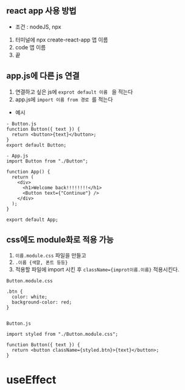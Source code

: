 ## react app 사용 방법

- 조건 : nodeJS, npx

1. 터미널에 npx create-react-app 앱 이름
2. code 앱 이름
3. 끝

## app.js에 다른 js 연결

1. 연결하고 싶은 js에 `exprot default 이름 ` 을 적는다
2. app.js에 `import 이름 from 경로 `를 적는다

- 예시

```
- Button.js
function Button({ text }) {
  return <button>{text}</button>;
}
export default Button;

- App.js
import Button from "./Button";

function App() {
  return (
    <div>
      <h1>Welcome back!!!!!!!!</h1>
      <Button text={"Continue"} />
    </div>
  );
}

export default App;

```

## css에도 module화로 적용 가능

1. `이름.module.css` 파일을 만들고
2. `.이름 {색깔, 폰트 등등}`
3. 적용할 파일에 import 시킨 후 `className={improt이름.이름}` 적용시킨다.

```
Button.module.css

.btn {
  color: white;
  background-color: red;
}


Button.js

import styled from "./Button.module.css";

function Button({ text }) {
  return <button className={styled.btn}>{text}</button>;
}
```

# useEffect
